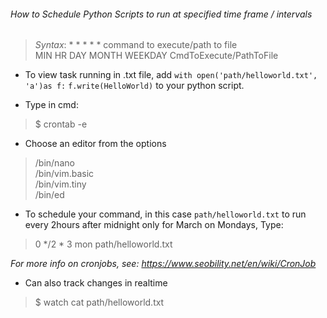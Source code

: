###### How to Schedule Python Scripts to run at specified time frame / intervals

> _Syntax_: * * * * * command to execute/path to file <br>
>         MIN HR DAY MONTH WEEKDAY CmdToExecute/PathToFile

* To view task running in .txt file, add
`with open('path/helloworld.txt', 'a')as f:`
    `f.write(HelloWorld)` to your python script.

* Type in cmd:
> $  crontab -e

* Choose an editor from the options
> /bin/nano <br>
> /bin/vim.basic <br>
> /bin/vim.tiny <br>
> /bin/ed

* To schedule your command, in this case `path/helloworld.txt` to run every 2hours after midnight only for March on Mondays, Type:
> 0 */2 * 3 mon path/helloworld.txt

_For more info on cronjobs, see: https://www.seobility.net/en/wiki/CronJob_

* Can also track changes in realtime
> $  watch cat path/helloworld.txt
